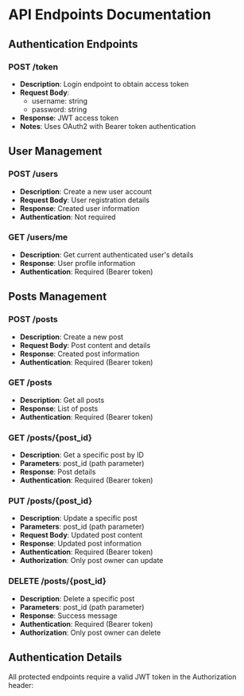 # API Endpoints Documentation

## Authentication Endpoints

### POST /token
- **Description**: Login endpoint to obtain access token
- **Request Body**: 
  - username: string
  - password: string
- **Response**: JWT access token
- **Notes**: Uses OAuth2 with Bearer token authentication

## User Management

### POST /users
- **Description**: Create a new user account
- **Request Body**: User registration details
- **Response**: Created user information
- **Authentication**: Not required

### GET /users/me
- **Description**: Get current authenticated user's details
- **Response**: User profile information
- **Authentication**: Required (Bearer token)

## Posts Management

### POST /posts
- **Description**: Create a new post
- **Request Body**: Post content and details
- **Response**: Created post information
- **Authentication**: Required (Bearer token)

### GET /posts
- **Description**: Get all posts
- **Response**: List of posts
- **Authentication**: Required (Bearer token)

### GET /posts/{post_id}
- **Description**: Get a specific post by ID
- **Parameters**: post_id (path parameter)
- **Response**: Post details
- **Authentication**: Required (Bearer token)

### PUT /posts/{post_id}
- **Description**: Update a specific post
- **Parameters**: post_id (path parameter)
- **Request Body**: Updated post content
- **Response**: Updated post information
- **Authentication**: Required (Bearer token)
- **Authorization**: Only post owner can update

### DELETE /posts/{post_id}
- **Description**: Delete a specific post
- **Parameters**: post_id (path parameter)
- **Response**: Success message
- **Authentication**: Required (Bearer token)
- **Authorization**: Only post owner can delete

## Authentication Details

All protected endpoints require a valid JWT token in the Authorization header: 